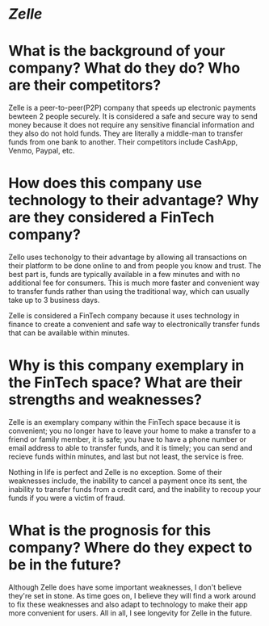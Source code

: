 # *Zelle*
# What is the background of your company? What do they do? Who are their competitors? 

Zelle is a peer-to-peer(P2P) company that speeds up electronic payments bewteen 2 people securely. It is considered a safe and secure way to send money because it does not require any sensitive financial information and they also do not hold funds. They are literally a middle-man to transfer funds from one bank to another. Their competitors include CashApp, Venmo, Paypal, etc. 


# How does this company use technology to their advantage? Why are they considered a FinTech company?
Zello uses techonolgy to their advantage by allowing all transactions on their platform to be done online to and from people you know and trust. The best part is, funds are typically available in a few minutes and with no additional fee for consumers. This is much more faster and convenient way to transfer funds rather than using the traditional way, which can usually take up to 3 business days. 

Zelle is considered a FinTech company because it uses technology in finance to create a convenient and safe way to electronically transfer funds that can be available within minutes. 

# Why is this company exemplary in the FinTech space? What are their strengths and weaknesses?
Zelle is an exemplary company within the FinTech space because it is convenient; you no longer have to leave your home to make a transfer to a friend or family member, it is safe; you have to have a phone number or email address to able to transfer funds, and it is timely; you can send and recieve funds within minutes, and last but not least, the service is free. 

Nothing in life is perfect and Zelle is no exception. Some of their weaknesses include, the inability to cancel a payment once its sent, the inability to transfer funds from a credit card, and the inability to recoup your funds if you were a victim of fraud. 


# What is the prognosis for this company? Where do they expect to be in the future?
Although Zelle does have some important weaknesses, I don't believe they're set in stone. As time goes on, I believe they will find a work around to fix these weaknesses and also adapt to technology to make their app more convenient for users. All in all, I see longevity for Zelle in the future. 

